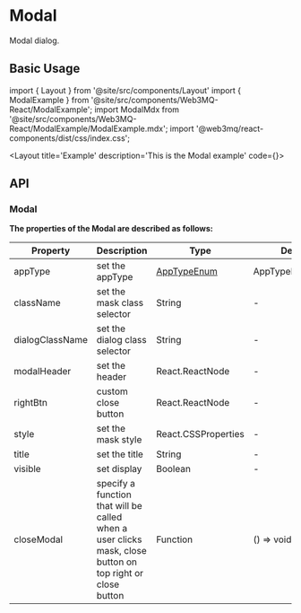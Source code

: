 # Modal
Modal dialog.

## Basic Usage

import { Layout } from '@site/src/components/Layout'
import { ModalExample } from '@site/src/components/Web3MQ-React/ModalExample';
import ModalMdx from '@site/src/components/Web3MQ-React/ModalExample/ModalExample.mdx';
import '@web3mq/react-components/dist/css/index.css';

<Layout
title='Example'
description='This is the Modal example'
code={<ModalMdx />}>
<ModalExample />
</Layout>

## API
### Modal
**The properties of the Modal are described as follows:**

| Property         | Description                      | Type                                      | Default       | required |
| ---------------- | -------------------------------- | ----------------------------------------- | ------------- | -------- |
|  appType         | set the appType                  |[AppTypeEnum](/docs/Web3MQ-UI-Components/Web3MQ-React/chatComponent/Chat#apptypeenum) |  AppTypeEnum["pc"]       |  false   |
|  className       | set the mask class selector      | String                                    |    -          |  false   |
|  dialogClassName | set the dialog class selector    | String                                    |    -          |  false   |
|  modalHeader     | set the header                   | React.ReactNode                           |    -          |  false   |
|  rightBtn        | custom close button              | React.ReactNode                           |    -          |  false   |
|  style           | set the mask style               | React.CSSProperties                       |    -          |  false   |
|  title           | set the title                    | String                                    |    -          |  false   |
|  visible         | set display                      | Boolean                                   |    -          |  true    |
|  closeModal      | specify a function that will be called when a user clicks mask, close button on top right or close button | Function                                  | () => void     |  false   |
